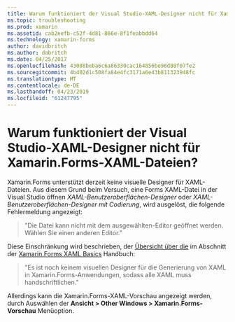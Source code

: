 ```yaml
---
title: Warum funktioniert der Visual Studio-XAML-Designer nicht für Xamarin.Forms-XAML-Dateien?
ms.topic: troubleshooting
ms.prod: xamarin
ms.assetid: cab2eefb-c52f-4d81-866e-8f1feabbdd64
ms.technology: xamarin-forms
author: davidbritch
ms.author: dabritch
ms.date: 04/25/2017
ms.openlocfilehash: 43088beba6c6a86330cac164856be98d88f07fe2
ms.sourcegitcommit: 4b402d1c508fa84e4fc3171a6e43b811323948fc
ms.translationtype: MT
ms.contentlocale: de-DE
ms.lasthandoff: 04/23/2019
ms.locfileid: "61247795"
---
```

# <a name="why-doesnt-the-visual-studio-xaml-designer-work-for-xamarinforms-xaml-files"></a>Warum funktioniert der Visual Studio-XAML-Designer nicht für Xamarin.Forms-XAML-Dateien?

Xamarin.Forms unterstützt derzeit keine visuelle Designer für XAML-Dateien. Aus diesem Grund beim Versuch, eine Forms XAML-Datei in der Visual Studio öffnen *XAML-Benutzeroberflächen-Designer* oder *XAML-Benutzeroberflächen-Designer mit Codierung*, wird ausgelöst, die folgende Fehlermeldung angezeigt:

> "Die Datei kann nicht mit dem ausgewählten-Editor geöffnet werden. Wählen Sie einen anderen Editor."

Diese Einschränkung wird beschrieben, der [Übersicht über die](~/xamarin-forms/xaml/xaml-basics/index.md#Overview) im Abschnitt der [Xamarin.Forms XAML Basics](~/xamarin-forms/xaml/xaml-basics/index.md) Handbuch:

> "Es ist noch keinem visuellen Designer für die Generierung von XAML in Xamarin.Forms-Anwendungen, sodass alle XAML muss handschriftlichen."

Allerdings kann die Xamarin.Forms-XAML-Vorschau angezeigt werden, durch Auswählen der **Ansicht > Other Windows > Xamarin.Forms-Vorschau** Menüoption.
